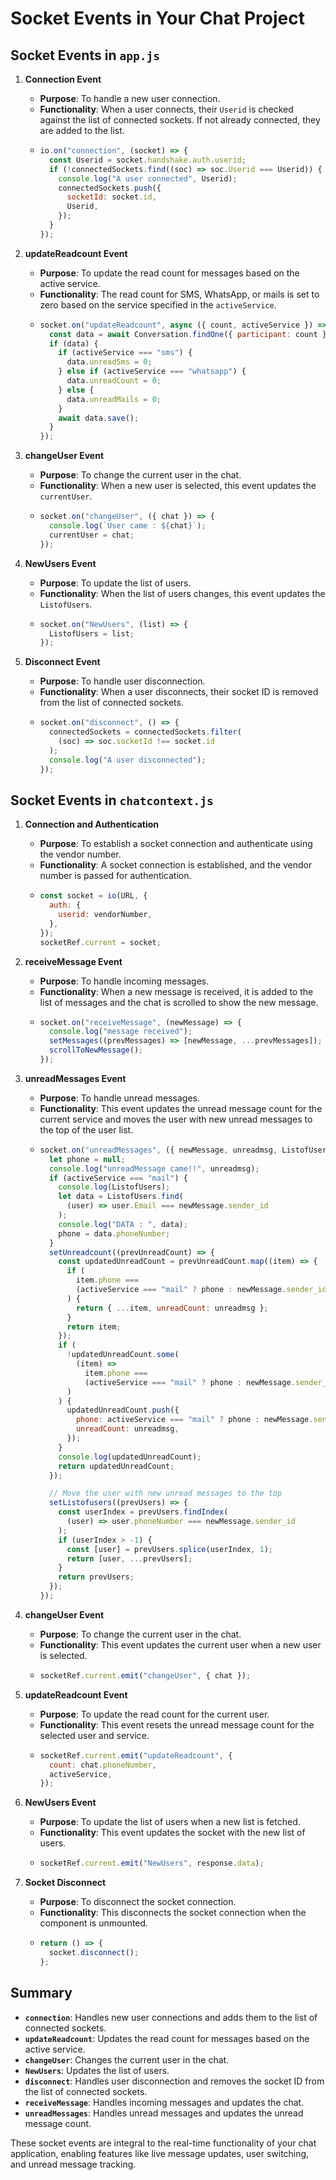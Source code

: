 # Socket Events in Your Chat Project

## Socket Events in `app.js`

1. **Connection Event**
   - **Purpose**: To handle a new user connection.
   - **Functionality**: When a user connects, their `Userid` is checked against the list of connected sockets. If not already connected, they are added to the list.
   - ```javascript
     io.on("connection", (socket) => {
       const Userid = socket.handshake.auth.userid;
       if (!connectedSockets.find((soc) => soc.Userid === Userid)) {
         console.log("A user connected", Userid);
         connectedSockets.push({
           socketId: socket.id,
           Userid,
         });
       }
     });
     ```

2. **updateReadcount Event**
   - **Purpose**: To update the read count for messages based on the active service.
   - **Functionality**: The read count for SMS, WhatsApp, or mails is set to zero based on the service specified in the `activeService`.
   - ```javascript
     socket.on("updateReadcount", async ({ count, activeService }) => {
       const data = await Conversation.findOne({ participant: count });
       if (data) {
         if (activeService === "sms") {
           data.unreadSms = 0;
         } else if (activeService === "whatsapp") {
           data.unreadCount = 0;
         } else {
           data.unreadMails = 0;
         }
         await data.save();
       }
     });
     ```

3. **changeUser Event**
   - **Purpose**: To change the current user in the chat.
   - **Functionality**: When a new user is selected, this event updates the `currentUser`.
   - ```javascript
     socket.on("changeUser", ({ chat }) => {
       console.log(`User came : ${chat}`);
       currentUser = chat;
     });
     ```

4. **NewUsers Event**
   - **Purpose**: To update the list of users.
   - **Functionality**: When the list of users changes, this event updates the `ListofUsers`.
   - ```javascript
     socket.on("NewUsers", (list) => {
       ListofUsers = list;
     });
     ```

5. **Disconnect Event**
   - **Purpose**: To handle user disconnection.
   - **Functionality**: When a user disconnects, their socket ID is removed from the list of connected sockets.
   - ```javascript
     socket.on("disconnect", () => {
       connectedSockets = connectedSockets.filter(
         (soc) => soc.socketId !== socket.id
       );
       console.log("A user disconnected");
     });
     ```

## Socket Events in `chatcontext.js`

1. **Connection and Authentication**
   - **Purpose**: To establish a socket connection and authenticate using the vendor number.
   - **Functionality**: A socket connection is established, and the vendor number is passed for authentication.
   - ```javascript
     const socket = io(URL, {
       auth: {
         userid: vendorNumber,
       },
     });
     socketRef.current = socket;
     ```

2. **receiveMessage Event**
   - **Purpose**: To handle incoming messages.
   - **Functionality**: When a new message is received, it is added to the list of messages and the chat is scrolled to show the new message.
   - ```javascript
     socket.on("receiveMessage", (newMessage) => {
       console.log("message received");
       setMessages((prevMessages) => [newMessage, ...prevMessages]);
       scrollToNewMessage();
     });
     ```

3. **unreadMessages Event**
   - **Purpose**: To handle unread messages.
   - **Functionality**: This event updates the unread message count for the current service and moves the user with new unread messages to the top of the user list.
   - ```javascript
     socket.on("unreadMessages", ({ newMessage, unreadmsg, ListofUsers }) => {
       let phone = null;
       console.log("unreadMessage came!!", unreadmsg);
       if (activeService === "mail") {
         console.log(ListofUsers);
         let data = ListofUsers.find(
           (user) => user.Email === newMessage.sender_id
         );
         console.log("DATA : ", data);
         phone = data.phoneNumber;
       }
       setUnreadcount((prevUnreadCount) => {
         const updatedUnreadCount = prevUnreadCount.map((item) => {
           if (
             item.phone ===
             (activeService === "mail" ? phone : newMessage.sender_id)
           ) {
             return { ...item, unreadCount: unreadmsg };
           }
           return item;
         });
         if (
           !updatedUnreadCount.some(
             (item) =>
               item.phone ===
               (activeService === "mail" ? phone : newMessage.sender_id)
           )
         ) {
           updatedUnreadCount.push({
             phone: activeService === "mail" ? phone : newMessage.sender_id,
             unreadCount: unreadmsg,
           });
         }
         console.log(updatedUnreadCount);
         return updatedUnreadCount;
       });

       // Move the user with new unread messages to the top
       setListofusers((prevUsers) => {
         const userIndex = prevUsers.findIndex(
           (user) => user.phoneNumber === newMessage.sender_id
         );
         if (userIndex > -1) {
           const [user] = prevUsers.splice(userIndex, 1);
           return [user, ...prevUsers];
         }
         return prevUsers;
       });
     });
     ```

4. **changeUser Event**
   - **Purpose**: To change the current user in the chat.
   - **Functionality**: This event updates the current user when a new user is selected.
   - ```javascript
     socketRef.current.emit("changeUser", { chat });
     ```

5. **updateReadcount Event**
   - **Purpose**: To update the read count for the current user.
   - **Functionality**: This event resets the unread message count for the selected user and service.
   - ```javascript
     socketRef.current.emit("updateReadcount", {
       count: chat.phoneNumber,
       activeService,
     });
     ```

6. **NewUsers Event**
   - **Purpose**: To update the list of users when a new list is fetched.
   - **Functionality**: This event updates the socket with the new list of users.
   - ```javascript
     socketRef.current.emit("NewUsers", response.data);
     ```

7. **Socket Disconnect**
   - **Purpose**: To disconnect the socket connection.
   - **Functionality**: This disconnects the socket connection when the component is unmounted.
   - ```javascript
     return () => {
       socket.disconnect();
     };
     ```

## Summary

- **`connection`**: Handles new user connections and adds them to the list of connected sockets.
- **`updateReadcount`**: Updates the read count for messages based on the active service.
- **`changeUser`**: Changes the current user in the chat.
- **`NewUsers`**: Updates the list of users.
- **`disconnect`**: Handles user disconnection and removes the socket ID from the list of connected sockets.
- **`receiveMessage`**: Handles incoming messages and updates the chat.
- **`unreadMessages`**: Handles unread messages and updates the unread message count.

These socket events are integral to the real-time functionality of your chat application, enabling features like live message updates, user switching, and unread message tracking.
